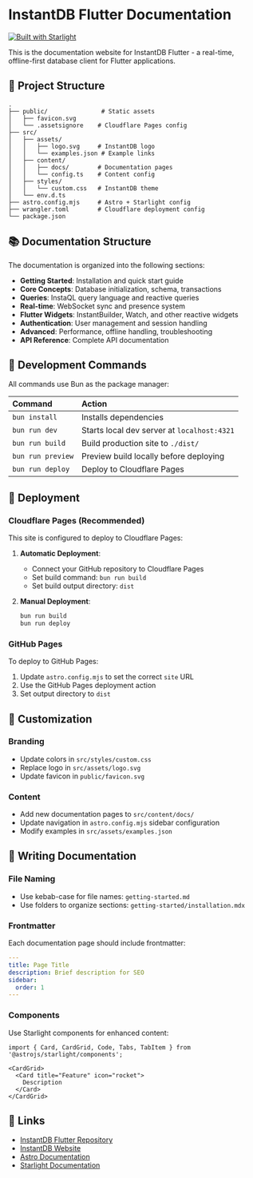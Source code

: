 # InstantDB Flutter Documentation

[![Built with Starlight](https://astro.badg.es/v2/built-with-starlight/tiny.svg)](https://starlight.astro.build)

This is the documentation website for InstantDB Flutter - a real-time, offline-first database client for Flutter applications.

## 🚀 Project Structure

```
.
├── public/               # Static assets
│   ├── favicon.svg
│   └── .assetsignore    # Cloudflare Pages config
├── src/
│   ├── assets/
│   │   ├── logo.svg     # InstantDB logo
│   │   └── examples.json # Example links
│   ├── content/
│   │   ├── docs/        # Documentation pages
│   │   └── config.ts    # Content config
│   ├── styles/
│   │   └── custom.css   # InstantDB theme
│   └── env.d.ts
├── astro.config.mjs     # Astro + Starlight config
├── wrangler.toml        # Cloudflare deployment config
└── package.json
```

## 📚 Documentation Structure

The documentation is organized into the following sections:

- **Getting Started**: Installation and quick start guide
- **Core Concepts**: Database initialization, schema, transactions
- **Queries**: InstaQL query language and reactive queries
- **Real-time**: WebSocket sync and presence system
- **Flutter Widgets**: InstantBuilder, Watch, and other reactive widgets
- **Authentication**: User management and session handling
- **Advanced**: Performance, offline handling, troubleshooting
- **API Reference**: Complete API documentation

## 🧞 Development Commands

All commands use Bun as the package manager:

| Command         | Action                                           |
| :-------------- | :----------------------------------------------- |
| `bun install`   | Installs dependencies                            |
| `bun run dev`   | Starts local dev server at `localhost:4321`     |
| `bun run build` | Build production site to `./dist/`              |
| `bun run preview` | Preview build locally before deploying        |
| `bun run deploy` | Deploy to Cloudflare Pages                     |

## 🚀 Deployment

### Cloudflare Pages (Recommended)

This site is configured to deploy to Cloudflare Pages:

1. **Automatic Deployment**: 
   - Connect your GitHub repository to Cloudflare Pages
   - Set build command: `bun run build`
   - Set build output directory: `dist`

2. **Manual Deployment**:
   ```bash
   bun run build
   bun run deploy
   ```

### GitHub Pages

To deploy to GitHub Pages:

1. Update `astro.config.mjs` to set the correct `site` URL
2. Use the GitHub Pages deployment action
3. Set output directory to `dist`

## 🎨 Customization

### Branding

- Update colors in `src/styles/custom.css`
- Replace logo in `src/assets/logo.svg`
- Update favicon in `public/favicon.svg`

### Content

- Add new documentation pages to `src/content/docs/`
- Update navigation in `astro.config.mjs` sidebar configuration
- Modify examples in `src/assets/examples.json`

## 📝 Writing Documentation

### File Naming

- Use kebab-case for file names: `getting-started.md`
- Use folders to organize sections: `getting-started/installation.mdx`

### Frontmatter

Each documentation page should include frontmatter:

```yaml
---
title: Page Title
description: Brief description for SEO
sidebar:
  order: 1
---
```

### Components

Use Starlight components for enhanced content:

```mdx
import { Card, CardGrid, Code, Tabs, TabItem } from '@astrojs/starlight/components';

<CardGrid>
  <Card title="Feature" icon="rocket">
    Description
  </Card>
</CardGrid>
```

## 🔗 Links

- [InstantDB Flutter Repository](https://github.com/pillowsoft/instantdb_flutter)
- [InstantDB Website](https://instantdb.com)
- [Astro Documentation](https://docs.astro.build)
- [Starlight Documentation](https://starlight.astro.build)
